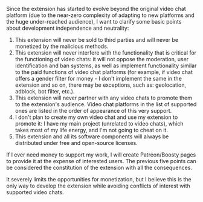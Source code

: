 Since the extension has started to evolve beyond the original video chat platform (due to the near-zero complexity of adapting to new platforms and the huge under-reached audience), I want to clarify some basic points about development independence and neutrality:
1. This extension will never be sold to third parties and will never be monetized by the malicious methods.  
2. This extension will never interfere with the functionality that is critical for the functioning of video chats: it will not oppose the moderation, user identification and ban systems, as well as implement functionality similar to the paid functions of video chat platforms (for example, if video chat offers a gender filter for money - I don't implement the same in the extension and so on, there may be exceptions, such as: geolocation, adblock, bot filter, etc.).
3. This extension will never partner with any video chats to promote them to the extension's audience. Video chat platforms in the list of supported ones are listed in the order of appearance of this very support.
4. I don't plan to create my own video chat and use my extension to promote it: I have my main project (unrelated to video chats), which takes most of my life energy, and I'm not going to cheat on it.
5. This extension and all its software components will always be distributed under free and open-source licenses.

If I ever need money to support my work, I will create Patreon/Boosty pages to provide it at the expense of interested users. The previous five points can be considered the constitution of the extension with all the consequences.  

It severely limits the opportunities for monetization, but I believe this is the only way to develop the extension while avoiding conflicts of interest with supported video chats.